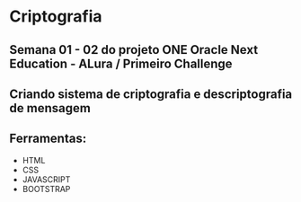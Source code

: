 # Criptografia
## Semana 01 - 02 do projeto ONE Oracle Next Education - ALura / Primeiro Challenge
## Criando sistema de criptografia e descriptografia de mensagem
## Ferramentas:
* HTML
* CSS
* JAVASCRIPT
* BOOTSTRAP
